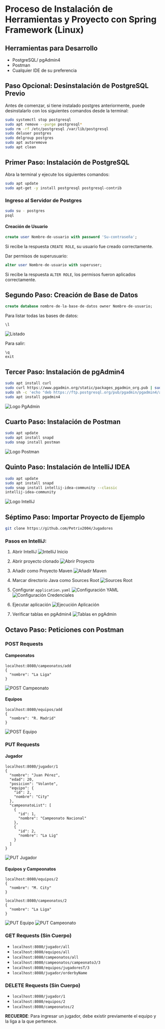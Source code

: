 # Proceso de Instalación de Herramientas y Proyecto con Spring Framework (Linux)

## Herramientas para Desarrollo

- PostgreSQL/ pgAdmin4
- Postman
- Cualquier IDE de su preferencia

## Paso Opcional: Desinstalación de PostgreSQL Previo

Antes de comenzar, si tiene instalado postgres anteriormente, puede desinstalarlo con los siguientes comandos desde la terminal:

```bash
sudo systemctl stop postgresql
sudo apt remove --purge postgresql*
sudo rm -rf /etc/postgresql /var/lib/postgresql
sudo deluser postgres
sudo delgroup postgres
sudo apt autoremove
sudo apt clean
```

## Primer Paso: Instalación de PostgreSQL

Abra la terminal y ejecute los siguientes comandos:

```bash
sudo apt update
sudo apt-get -y install postgresql postgresql-contrib
```

### Ingreso al Servidor de Postgres

```bash
sudo su - postgres
psql
```

#### Creación de Usuario

```sql
create user Nombre-de-usuario with password 'Su-contraseña';
```

Si recibe la respuesta `CREATE ROLE`, su usuario fue creado correctamente. 

Dar permisos de superusuario:

```sql
alter user Nombre-de-usuario with superuser;
```

Si recibe la respuesta `ALTER ROLE`, los permisos fueron aplicados correctamente.

## Segundo Paso: Creación de Base de Datos

```sql
create database nombre-de-la-base-de-datos owner Nombre-de-usuario;
```

Para listar todas las bases de datos:
```
\l
```
![Listado](/linux-img/foto1.png)

Para salir:
```
\q
exit
```

## Tercer Paso: Instalación de pgAdmin4

```bash
sudo apt install curl
sudo curl https://www.pgadmin.org/static/packages_pgadmin_org.pub | sudo apt-key add
sudo sh -c 'echo "deb https://ftp.postgresql.org/pub/pgadmin/pgadmin4/apt/$(lsb_release -cs) pgadmin4 main" > /etc/apt/sources.list.d/pgadmin4.list && apt update'
sudo apt install pgadmin4
```

![Logo PgAdmin](/linux-img/foto2.png)

## Cuarto Paso: Instalación de Postman

```bash
sudo apt update
sudo apt install snapd
sudo snap install postman
```

![Logo Postman](/linux-img/foto3.png)

## Quinto Paso: Instalación de IntelliJ IDEA

```bash
sudo apt update
sudo apt install snapd
sudo snap install intellij-idea-community --classic
intellij-idea-community
```

![Logo IntelliJ](/linux-img/foto4.png)

## Séptimo Paso: Importar Proyecto de Ejemplo

```bash
git clone https://github.com/Petriv2004/Jugadores 
```

### Pasos en IntelliJ:

1. Abrir IntelliJ
   ![IntelliJ Inicio](/linux-img/foto5.png)

2. Abrir proyecto clonado
   ![Abrir Proyecto](/linux-img/foto6.png)

3. Añadir como Proyecto Maven
   ![Añadir Maven](/linux-img/foto7.png)

4. Marcar directorio Java como Sources Root
   ![Sources Root](/linux-img/foto8.png)

5. Configurar `application.yaml`
   ![Configuración YAML](/linux-img/foto9.png)
   ![Configuración Credenciales](/linux-img/foto10.png)

6. Ejecutar aplicación
   ![Ejecución Aplicación](/linux-img/foto11.png)

7. Verificar tablas en pgAdmin4
   ![Tablas en pgAdmin](/linux-img/foto12.png)

## Octavo Paso: Peticiones con Postman

### POST Requests

#### Campeonatos
```
localhost:8080/campeonatos/add
{
  "nombre": "La Liga"
}
```
![POST Campeonato](/linux-img/foto13.png)

#### Equipos
```
localhost:8080/equipos/add
{
  "nombre": "R. Madrid"
}
```
![POST Equipo](/linux-img/foto14.png)

### PUT Requests

#### Jugador
```
localhost:8080/jugador/1
{
  "nombre": "Juan Pérez",
  "edad": 20,
  "posicion": "Volante",
  "equipo": {
    "id": 2,
    "nombre": "City"  
  },
  "campeonatoList": [
    {
      "id": 1,
      "nombre": "Campeonato Nacional"
    },
    {
      "id": 2,
      "nombre": "La Lig"
    }
  ]
}
```
![PUT Jugador](/linux-img/foto15.png)

#### Equipos y Campeonatos
```
localhost:8080/equipos/2
{
  "nombre": "M. City"
}

localhost:8080/campeonatos/2
{
  "nombre": "La Liga"
}
```
![PUT Equipo](/linux-img/foto16.png)
![PUT Campeonato](/linux-img/foto17.png)

### GET Requests (Sin Cuerpo)

- `localhost:8080/jugador/all`
- `localhost:8080/equipos/all`
- `localhost:8080/campeonatos/all`
- `localhost:8080/campeonatos/campeonatoJ/3`
- `localhost:8080/equipos/jugadoresT/3`
- `localhost:8080/jugador/orderbyName`

### DELETE Requests (Sin Cuerpo)

- `localhost:8080/jugador/1`
- `localhost:8080/equipos/2`
- `localhost:8080/campeonatos/2`

**RECUERDE**: Para ingresar un jugador, debe existir previamente el equipo y la liga a la que pertenece.
